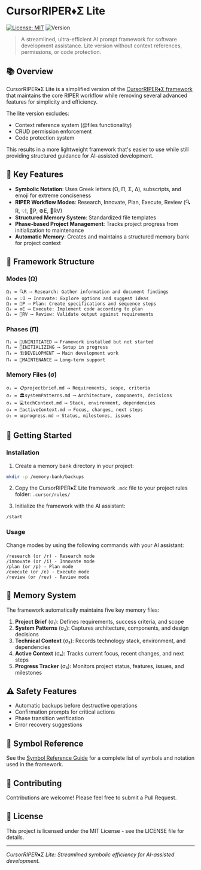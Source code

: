 # CursorRIPER♦Σ Lite

[![License: MIT](https://img.shields.io/badge/License-MIT-blue.svg)](https://opensource.org/licenses/MIT)
![Version](https://img.shields.io/badge/version-1.0.0-green)

> A streamlined, ultra-efficient AI prompt framework for software development assistance. Lite version without context references, permissions, or code protection.

## 📚 Overview

CursorRIPER♦Σ Lite is a simplified version of the [CursorRIPER♦Σ framework](https://github.com/johnpeterman72/CursorRIPER.sigma) that maintains the core RIPER workflow while removing several advanced features for simplicity and efficiency.

The lite version excludes:
- Context reference system (@files functionality)
- CRUD permission enforcement
- Code protection system

This results in a more lightweight framework that's easier to use while still providing structured guidance for AI-assisted development.

## 🌟 Key Features

- **Symbolic Notation**: Uses Greek letters (Ω, Π, Σ, Δ), subscripts, and emoji for extreme conciseness
- **RIPER Workflow Modes**: Research, Innovate, Plan, Execute, Review (🔍R, 💡I, 📝P, ⚙️E, 🔎RV)
- **Structured Memory System**: Standardized file templates
- **Phase-based Project Management**: Tracks project progress from initialization to maintenance
- **Automatic Memory**: Creates and maintains a structured memory bank for project context

## 🧠 Framework Structure

### Modes (Ω)

```
Ω₁ = 🔍R ⟶ Research: Gather information and document findings
Ω₂ = 💡I ⟶ Innovate: Explore options and suggest ideas
Ω₃ = 📝P ⟶ Plan: Create specifications and sequence steps
Ω₄ = ⚙️E ⟶ Execute: Implement code according to plan
Ω₅ = 🔎RV ⟶ Review: Validate output against requirements
```

### Phases (Π)

```
Π₁ = 🌱UNINITIATED ⟶ Framework installed but not started
Π₂ = 🚧INITIALIZING ⟶ Setup in progress
Π₃ = 🏗️DEVELOPMENT ⟶ Main development work
Π₄ = 🔧MAINTENANCE ⟶ Long-term support
```

### Memory Files (σ)

```
σ₁ = 📋projectbrief.md ⟶ Requirements, scope, criteria
σ₂ = 🏛️systemPatterns.md ⟶ Architecture, components, decisions
σ₃ = 💻techContext.md ⟶ Stack, environment, dependencies
σ₄ = 🔮activeContext.md ⟶ Focus, changes, next steps
σ₅ = 📊progress.md ⟶ Status, milestones, issues
```

## 🚀 Getting Started

### Installation

1. Create a memory bank directory in your project:

```bash
mkdir -p /memory-bank/backups
```

2. Copy the CursorRIPER♦Σ Lite framework `.mdc` file to your project rules folder: `.cursor/rules/`

3. Initialize the framework with the AI assistant:

```
/start
```

### Usage

Change modes by using the following commands with your AI assistant:

```
/research (or /r) - Research mode
/innovate (or /i) - Innovate mode
/plan (or /p) - Plan mode
/execute (or /e) - Execute mode
/review (or /rev) - Review mode
```

## 📑 Memory System

The framework automatically maintains five key memory files:

1. **Project Brief** (σ₁): Defines requirements, success criteria, and scope
2. **System Patterns** (σ₂): Captures architecture, components, and design decisions
3. **Technical Context** (σ₃): Records technology stack, environment, and dependencies
4. **Active Context** (σ₄): Tracks current focus, recent changes, and next steps
5. **Progress Tracker** (σ₅): Monitors project status, features, issues, and milestones

## ⚠️ Safety Features

- Automatic backups before destructive operations
- Confirmation prompts for critical actions
- Phase transition verification
- Error recovery suggestions

## 🔣 Symbol Reference

See the [Symbol Reference Guide](./docs/symbol-reference-guide.md) for a complete list of symbols and notation used in the framework.

## 🤝 Contributing

Contributions are welcome! Please feel free to submit a Pull Request.

## 📄 License

This project is licensed under the MIT License - see the LICENSE file for details.

---

*CursorRIPER♦Σ Lite: Streamlined symbolic efficiency for AI-assisted development.*

